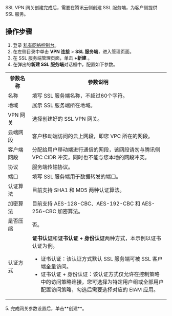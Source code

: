 SSL VPN 网关创建完成后，需要在腾讯云侧创建 SSL 服务端，为客户侧提供 SSL 服务。

## 操作步骤
1. 登录 [私有网络控制台](https://console.cloud.tencent.com/vpc/vpc?rid=1)。
2. 在左侧目录中单击 **VPN 连接** > **SSL 服务端**，进入管理页面。
3. 在 SSL 服务端管理页面，单击 **+新建** 。
4. 在弹出的**新建 SSL 服务端**对话框中，配置如下参数。 
<table>
<tr>
<th width="15%">参数名称</th>
<th>参数说明</th>
</tr>
<tr>
<td>名称</td>
<td>填写 SSL 服务端名称，不超过60个字符。</td>
</tr>
<tr>
<td>地域</td>
<td>展示 SSL 服务端所在地域。</td>
</tr>
<tr>
<td>VPN 网关</td>
<td>选择创建好的 SSL VPN 网关。</td>
</tr>
<tr>
<td>云端网段</td>
<td>客户移动端访问的云上网段，即您 VPC 所在的网段。</td>
</tr>
<tr>
<td>客户端网段</td>
<td>分配给用户移动端进行通信的网段，该网段请勿与腾讯侧 VPC CIDR 冲突，同时也不能与您本地的网段冲突。</td>
</tr>
<tr>
<td>协议</td>
<td>服务端传输协议。</td>
</tr>
<tr>
<td>端口</td>
<td>填写 SSL 服务端用于数据转发的端口。</td>
</tr>
<tr>
<td>认证算法</td>
<td>目前支持 SHA1 和 MD5 两种认证算法。</td>
</tr>
<tr>
<td>加密算法</td>
<td>目前支持 AES-128-CBC、AES-192-CBC 和 AES-256-CBC 加密算法。</td>
</tr>
<tr>
<td>是否压缩</td>
<td>否。</td>
</tr>
<tr>
<td>认证方式</td>
<td><b>证书认证</b>和<b>证书认证 + 身份认证</b>两种方式，本示例以证书认证为例。<ul><li>证书认证：该认证方式默认 SSL 服务端可被 SSL 客户端全量访问。</li><li>证书认证 + 身份认证：该认证方式仅允许在控制策略中的访问策略连接，您可选择为特定用户组或全部用户配置访问策略，勾选后需要选择对应的 EIAM 应用。</li></ul></td>
</tr>
</table>
5. 完成网关参数设置后，单击**创建**。
